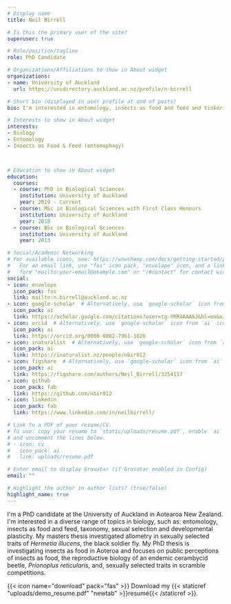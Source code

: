 ```yaml
---
# Display name
title: Neil Birrell

# Is this the primary user of the site?
superuser: true

# Role/position/tagline
role: PhD Candidate

# Organizations/Affiliations to show in About widget
organizations:
- name: University of Auckland
  url: https://unidirectory.auckland.ac.nz/profile/n-birrell

# Short bio (displayed in user profile at end of posts)
bio: I'm interested in entomology, insects as food and feed and tinkering with arduinos and raspberry pis

# Interests to show in About widget
interests:
- Biology
- Entomology
- Insects as Food & Feed (entomophagy)



# Education to show in About widget
education:
  courses:
  - course: PhD in Biological Sciences
    institution: University of Auckland
    year: 2019 - Current
  - course: MSc in Biological Sciences with First Class Honours
    institution: University of Auckland
    year: 2018
  - course: BSc in Biological Sciences
    institution: University of Auckland
    year: 2013

# Social/Academic Networking
# For available icons, see: https://wowchemy.com/docs/getting-started/page-builder/#icons
#   For an email link, use "fas" icon pack, "envelope" icon, and a link in the
#   form "mailto:your-email@example.com" or "/#contact" for contact widget.
social:
- icon: envelope
  icon_pack: fas
  link: mailto:n.birrell@auckland.ac.nz
- icon: google-scholar  # Alternatively, use `google-scholar` icon from `ai` icon pack
  icon_pack: ai
  link: https://scholar.google.com/citations?user=tg-YRR4AAAAJ&hl=en&oi=sra
- icon: orcid  # Alternatively, use `google-scholar` icon from `ai` icon pack
  icon_pack: ai
  link: https://orcid.org/0000-0002-7961-1626
- icon: inaturalist  # Alternatively, use `google-scholar` icon from `ai` icon pack
  icon_pack: ai
  link: https://inaturalist.nz/people/nbir012
- icon: figshare  # Alternatively, use `google-scholar` icon from `ai` icon pack
  icon_pack: ai
  link: https://figshare.com/authors/Neil_Birrell/3254157
- icon: github
  icon_pack: fab
  link: https://github.com/nbir012
- icon: linkedin
  icon_pack: fab
  link: https://www.linkedin.com/in/neilbirrell/

# Link to a PDF of your resume/CV.
# To use: copy your resume to `static/uploads/resume.pdf`, enable `ai` icons in `params.toml`, 
# and uncomment the lines below.
# - icon: cv
#   icon_pack: ai
#   link: uploads/resume.pdf

# Enter email to display Gravatar (if Gravatar enabled in Config)
email: ""

# Highlight the author in author lists? (true/false)
highlight_name: true
---
```


I'm a PhD candidate at the University of Auckland in Aotearoa New Zealand. I'm interested in a diverse range of topics in biology, such as: entomology, insects as food and feed, taxonomy, sexual selection and developmental plasticity. My masters thesis investigated allometry in sexually selected traits of *Hermetia illucens*, the black soldier fly. My PhD thesis is investigating insects as food in Aoteroa and focuses on public perceptions of insects as food, the reproductive biology of an endemic cerambycid beetle, *Prionoplus reticularis*, and, sexually selected traits in scramble competitions.

{{< icon name="download" pack="fas" >}} Download my {{< staticref "uploads/demo_resume.pdf" "newtab" >}}resumé{{< /staticref >}}.
